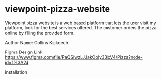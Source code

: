 # viewpoint-pizza-website
Viewpoint pizza website is a web based platform that lets the user visit my platform,
look for the best services offered. The customer orders the pizza online by filling the provided form.

Author
Name: Collins Kipkoech

Figma Design Link
https://www.figma.com/file/PaQSiwzLJJakOoIy33icV4/Pizza?node-id=1%3A24

installation

